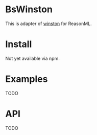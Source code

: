 # BsWinston

This is adapter of [winston](https://github.com/winstonjs/winston) for ReasonML.

# Install 

Not yet available via npm.

# Examples

TODO

# API

TODO

